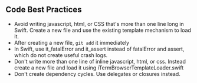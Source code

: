 ## Code Best Practices

- Avoid writing javascript, html, or CSS that's more than one line long in Swift. Create a new file and use the existing template mechanism to load it.
- After creating a new file, `git add` it immediately
- In Swift, use it_fatalError and it_assert instead of fatalError and assert, which do not create useful crash logs.
- Don't write more than one line of inline javascript, html, or css. Instead create a new file and load it using iTermBrowserTemplateLoader.swift
- Don't create dependency cycles. Use delegates or closures instead.
